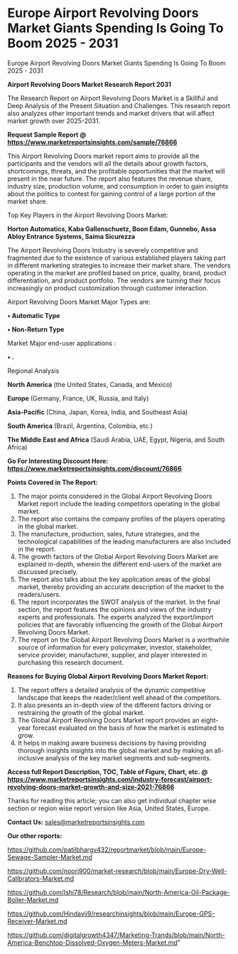 # Europe Airport Revolving Doors Market Giants Spending Is Going To Boom 2025 - 2031
Europe Airport Revolving Doors Market Giants Spending Is Going To Boom 2025 - 2031

<strong>Airport Revolving Doors Market Research Report 2031</strong>

The Research Report on Airport Revolving Doors Market is a Skillful and Deep Analysis of the Present Situation and Challenges. This research report also analyzes other important trends and market drivers that will affect market growth over 2025-2031.

<strong>Request Sample Report @ <a href=https://www.marketreportsinsights.com/sample/76866>https://www.marketreportsinsights.com/sample/76866</a></strong>

This Airport Revolving Doors market report aims to provide all the participants and the vendors will all the details about growth factors, shortcomings, threats, and the profitable opportunities that the market will present in the near future. The report also features the revenue share, industry size, production volume, and consumption in order to gain insights about the politics to contest for gaining control of a large portion of the market share.

Top Key Players in the Airport Revolving Doors Market:

<strong>Horton Automatics, Kaba Gallenschuetz, Boon Edam, Gunnebo, Assa Abloy Entrance Systems, Saima Sicurezza</strong>

The Airport Revolving Doors Industry is severely competitive and fragmented due to the existence of various established players taking part in different marketing strategies to increase their market share. The vendors operating in the market are profiled based on price, quality, brand, product differentiation, and product portfolio. The vendors are turning their focus increasingly on product customization through customer interaction.

Airport Revolving Doors Market Major Types are:

<strong>• Automatic Type

• Non-Return Type</strong>

Market Major end-user applications :

<strong>• .</strong>

Regional Analysis

</u><strong><b>North America</b></strong> (the United States, Canada, and Mexico)

<strong><b>Europe </b></strong>(Germany, France, UK, Russia, and Italy)

<strong><b>Asia-Pacific</b></strong> (China, Japan, Korea, India, and Southeast Asia)

<strong><b>South America</b></strong> (Brazil, Argentina, Colombia, etc.)

<strong><b>The Middle East and Africa</b></strong> (Saudi Arabia, UAE, Egypt, Nigeria, and South Africa)

<strong>Go For Interesting Discount Here: <a href=https://www.marketreportsinsights.com/discount/76866>https://www.marketreportsinsights.com/discount/76866</a></strong>

<strong>Points Covered in The Report:</strong>
<ol>
  <li>The major points considered in the Global Airport Revolving Doors Market report include the leading competitors operating in the global market.</li>
  <li>The report also contains the company profiles of the players operating in the global market.</li>
  <li>The manufacture, production, sales, future strategies, and the technological capabilities of the leading manufacturers are also included in the report.</li>
  <li>The growth factors of the Global Airport Revolving Doors Market are explained in-depth, wherein the different end-users of the market are discussed precisely.</li>
  <li>The report also talks about the key application areas of the global market, thereby providing an accurate description of the market to the readers/users.</li>
  <li>The report incorporates the SWOT analysis of the market. In the final section, the report features the opinions and views of the industry experts and professionals. The experts analyzed the export/import policies that are favorably influencing the growth of the Global Airport Revolving Doors Market.</li>
  <li>The report on the Global Airport Revolving Doors Market is a worthwhile source of information for every policymaker, investor, stakeholder, service provider, manufacturer, supplier, and player interested in purchasing this research document.</li>
</ol>
<strong>Reasons for Buying Global Airport Revolving Doors Market Report:</strong>

<ol>
  <li>The report offers a detailed analysis of the dynamic competitive landscape that keeps the reader/client well ahead of the competitors.</li>
  <li>It also presents an in-depth view of the different factors driving or restraining the growth of the global market.</li>
  <li>The Global Airport Revolving Doors Market report provides an eight-year forecast evaluated on the basis of how the market is estimated to grow.</li>
  <li>It helps in making aware business decisions by having providing thorough insights insights into the global market and by making an all-inclusive analysis of the key market segments and sub-segments.</li>
</ol>
<strong>Access full Report Description, TOC, Table of Figure, Chart, etc. @ <a href=https://www.marketreportsinsights.com/industry-forecast/airport-revolving-doors-market-growth-and-size-2021-76866>https://www.marketreportsinsights.com/industry-forecast/airport-revolving-doors-market-growth-and-size-2021-76866</a></strong>


Thanks for reading this article; you can also get individual chapter wise section or region wise report version like Asia, United States, Europe.

<strong>Contact Us:</strong>
sales@marketreportsinsights.com

<strong>Our other reports:</strong>

<a href=https://github.com/patilbhargv432/reportmarket/blob/main/Europe-Sewage-Sampler-Market.md>https://github.com/patilbhargv432/reportmarket/blob/main/Europe-Sewage-Sampler-Market.md</a>

<a href=https://github.com/noori900/market-research/blob/main/Europe-Dry-Well-Calibrators-Market.md>https://github.com/noori900/market-research/blob/main/Europe-Dry-Well-Calibrators-Market.md</a>

<a href=https://github.com/Ishi78/Research/blob/main/North-America-Oil-Package-Boiler-Market.md>https://github.com/Ishi78/Research/blob/main/North-America-Oil-Package-Boiler-Market.md</a>

<a href=https://github.com/Hindavii9/researchinsights/blob/main/Europe-GPS-Receiver-Market.md>https://github.com/Hindavii9/researchinsights/blob/main/Europe-GPS-Receiver-Market.md</a>

<a href=https://github.com/digitalgrowth4347/Marketing-Trands/blob/main/North-America-Benchtop-Dissolved-Oxygen-Meters-Market.md>https://github.com/digitalgrowth4347/Marketing-Trands/blob/main/North-America-Benchtop-Dissolved-Oxygen-Meters-Market.md</a>"
